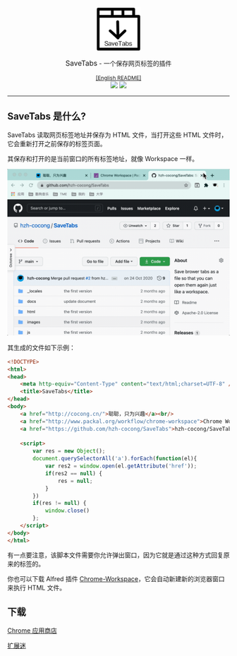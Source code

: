 <p align="center">
    <a href="https://chrome.google.com/webstore/detail/savetabs/ikjiakenkeediiafhihmipcdafkkhdno"><img src="../images/icon.png" width="100"/></a>
    <div align="center">
        <span style="font-size:16px;">SaveTabs</span> - <span style="font-size:14px;font-weight:300;">一个保存网页标签的插件</span>
    </div>
</p>
<div align="center">
    <div><a style="font-size:12px" href="../../README.md">[English README]</a></div>
    <div>
        <a href="https://github.com/hzh-cocong/SaveTabs/releases"><img src="https://img.shields.io/github/v/release/hzh-cocong/SaveTabs" /></a>
        <a href="https://github.com/hzh-cocong/SaveTabs/blob/main/LICENSE"><img src="https://img.shields.io/github/license/hzh-cocong/SaveTabs" /></a>
    </div>
</div>

---

## SaveTabs 是什么?

SaveTabs 读取网页标签地址并保存为 HTML 文件，当打开这些 HTML 文件时，它会重新打开之前保存的标签页面。

其保存和打开的是当前窗口的所有标签地址，就像 Workspace 一样。

![SaveTabs](../images/SaveTabs.gif)



其生成的文件如下示例：

```html
<!DOCTYPE>
<html>
<head>
    <meta http-equiv="Content-Type" content="text/html;charset=UTF-8" />
    <title>SaveTabs</title>
</head>
<body>
    <a href="http://cocong.cn/">聪聪，只为兴趣</a><br/>
    <a href="http://www.packal.org/workflow/chrome-workspace">Chrome Workspace | Packal</a><br/>
    <a href="https://github.com/hzh-cocong/SaveTabs">hzh-cocong/SaveTabs: Save brower tabs as a file so that you can open them again just like a workspace.</a><br/>

    <script>
        var res = new Object();
        document.querySelectorAll('a').forEach(function(el){
            var res2 = window.open(el.getAttribute('href'));
            if(res2 == null) {
                res = null;
            }
        })
        if(res != null) {
            window.close()
        };
    </script>
</body>
</html>
```

有一点要注意，该脚本文件需要你允许弹出窗口，因为它就是通过这种方式回复原来的标签的。

你也可以下载 Alfred 插件 [Chrome-Workspace](https://github.com/hzh-cocong/Chrome-Workspace)，它会自动新建新的浏览器窗口来执行 HTML 文件。



## 下载

[Chrome 应用商店](https://chrome.google.com/webstore/detail/savetabs/ikjiakenkeediiafhihmipcdafkkhdno)

[扩展迷](https://www.extfans.com/productivity/ikjiakenkeediiafhihmipcdafkkhdno/)


